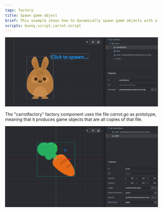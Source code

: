 ```yaml
---
tags: factory
title: Spawn game object
brief: This example shows how to dynamically spawn game objects with a factory component.
scripts: bunny.script,carrot.script
---
```


![spawn](spawn.png)

The "carrotfactory" factory component uses the file *carrot.go* as prototype, meaning that it produces game objects that are all copies of that file.

![carrot](carrot.png)
